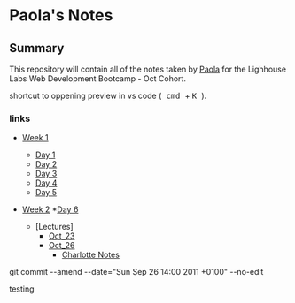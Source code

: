 # Paola's Notes
## Summary
This repository will contain all of the notes taken by [Paola](https://github.com/papoita) for the Lighhouse Labs Web Development Bootcamp - Oct Cohort.

shortcut to oppening preview in vs code
(<kbd> cmd </kbd>  + <kbd> K </kbd>).

### links



* [Week 1](/Week_1)
  * [Day 1](/Week_1/Day_1)
  * [Day 2](/Week_1/Day_2)
  * [Day 3](/Week_1/Day_3)
  * [Day 4](/Week_1/Day_4)
  * [Day 5](/Week_1/Day_5)

* [Week 2](/Week_2)
  *[Day 6](/Week_2/Day_6)



  * [Lectures]
    * [Oct_23](/Week_1/Day_4)
    * [Oct_26](/Week_2/Day_6)
      * [Charlotte Notes](https://github.com/papoita/WebFlex-Lectures-October18)



 git commit --amend --date="Sun Sep 26 14:00 2011 +0100" --no-edit

 testing